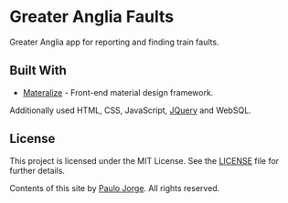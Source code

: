 # Greater Anglia Faults

Greater Anglia app for reporting and finding train faults.

## Built With

- [Materalize](https://materializecss.com/) - Front-end material design framework.

Additionally used HTML, CSS, JavaScript, [JQuery](https://jquery.com/) and WebSQL.

## License

This project is licensed under the MIT License. See the [LICENSE](LICENSE) file for further details.

Contents of this site by [Paulo Jorge](http://www.bypaulo.design/). All rights reserved.
